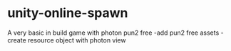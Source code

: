 # unity-online-spawn
A very basic in build game with photon pun2 free
-add pun2 free assets
-create resource object with photon view
